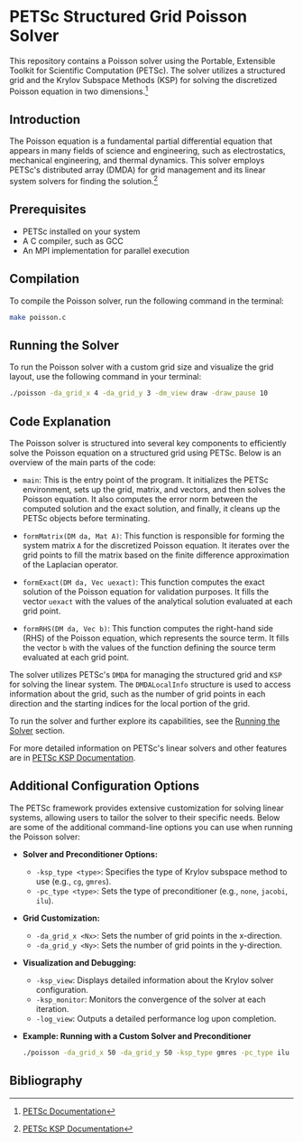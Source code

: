 # PETSc Structured Grid Poisson Solver

This repository contains a Poisson solver using the Portable, Extensible Toolkit for Scientific Computation (PETSc). The solver utilizes a structured grid and the Krylov Subspace Methods (KSP) for solving the discretized Poisson equation in two dimensions.[^1]

## Introduction

The Poisson equation is a fundamental partial differential equation that appears in many fields of science and engineering, such as electrostatics, mechanical engineering, and thermal dynamics. This solver employs PETSc's distributed array (DMDA) for grid management and its linear system solvers for finding the solution.[^2]

## Prerequisites

- PETSc installed on your system
- A C compiler, such as GCC
- An MPI implementation for parallel execution

## Compilation

To compile the Poisson solver, run the following command in the terminal:

```bash
make poisson.c
```

## Running the Solver

To run the Poisson solver with a custom grid size and visualize the grid layout, use the following command in your terminal:

```bash
./poisson -da_grid_x 4 -da_grid_y 3 -dm_view draw -draw_pause 10
```

## Code Explanation

The Poisson solver is structured into several key components to efficiently solve the Poisson equation on a structured grid using PETSc. Below is an overview of the main parts of the code:

- `main`: This is the entry point of the program. It initializes the PETSc environment, sets up the grid, matrix, and vectors, and then solves the Poisson equation. It also computes the error norm between the computed solution and the exact solution, and finally, it cleans up the PETSc objects before terminating.

- `formMatrix(DM da, Mat A)`: This function is responsible for forming the system matrix `A` for the discretized Poisson equation. It iterates over the grid points to fill the matrix based on the finite difference approximation of the Laplacian operator.

- `formExact(DM da, Vec uexact)`: This function computes the exact solution of the Poisson equation for validation purposes. It fills the vector `uexact` with the values of the analytical solution evaluated at each grid point.

- `formRHS(DM da, Vec b)`: This function computes the right-hand side (RHS) of the Poisson equation, which represents the source term. It fills the vector `b` with the values of the function defining the source term evaluated at each grid point.

The solver utilizes PETSc's `DMDA` for managing the structured grid and `KSP` for solving the linear system. The `DMDALocalInfo` structure is used to access information about the grid, such as the number of grid points in each direction and the starting indices for the local portion of the grid.

To run the solver and further explore its capabilities, see the [Running the Solver](#running-the-solver) section.

For more detailed information on PETSc's linear solvers and other features are in [PETSc KSP Documentation](https://petsc.org/main/manualpages/KSP/KSP/).


## Additional Configuration Options

The PETSc framework provides extensive customization for solving linear systems, allowing users to tailor the solver to their specific needs. Below are some of the additional command-line options you can use when running the Poisson solver:

- **Solver and Preconditioner Options:**
  - `-ksp_type <type>`: Specifies the type of Krylov subspace method to use (e.g., `cg`, `gmres`).
  - `-pc_type <type>`: Sets the type of preconditioner (e.g., `none`, `jacobi`, `ilu`).

- **Grid Customization:**
  - `-da_grid_x <Nx>`: Sets the number of grid points in the x-direction.
  - `-da_grid_y <Ny>`: Sets the number of grid points in the y-direction.

- **Visualization and Debugging:**
  - `-ksp_view`: Displays detailed information about the Krylov solver configuration.
  - `-ksp_monitor`: Monitors the convergence of the solver at each iteration.
  - `-log_view`: Outputs a detailed performance log upon completion.

- **Example: Running with a Custom Solver and Preconditioner**
  ```bash
  ./poisson -da_grid_x 50 -da_grid_y 50 -ksp_type gmres -pc_type ilu -ksp_monitor
  ```

## Bibliography

[^1]: [PETSc Documentation](https://petsc.org/release/)
[^2]: [PETSc KSP Documentation](https://petsc.org/main/manualpages/KSP/KSP/)
